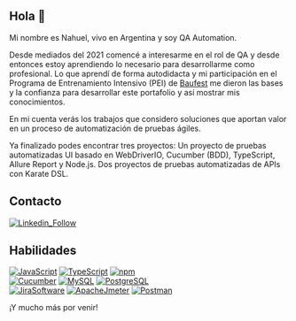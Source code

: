 ## Hola 👋

Mi nombre es Nahuel, vivo en Argentina y soy QA Automation.

Desde mediados del 2021 comencé a interesarme en el rol de QA y desde entonces estoy aprendiendo lo necesario para desarrollarme como profesional. Lo que aprendí de forma autodidacta y mi participación en el Programa de Entrenamiento Intensivo (PEI) de [Baufest](https://baufest.com/nosotros/) me dieron las bases y la confianza para desarrollar este portafolio y así mostrar mis conocimientos.

En mi cuenta verás los trabajos que considero soluciones que aportan valor en un proceso de automatización de pruebas ágiles.

Ya finalizado podes encontrar tres proyectos: 
Un proyecto de pruebas automatizadas UI basado en WebDriverIO, Cucumber (BDD), TypeScript, Allure Report y Node.js.
Dos proyectos de pruebas automatizadas de APIs con Karate DSL.

## Contacto

[![Linkedin_Follow](https://img.shields.io/badge/LinkedIn-0077B5?style=for-the-badge&logo=linkedin&logoColor=white)](https://www.linkedin.com/in/nahuel-guerrero/)

## Habilidades

[![JavaScript](https://img.shields.io/badge/JavaScript-F7DF1E?style=for-the-badge&logo=javascript&logoColor=black)](#)
[![TypeScript](https://img.shields.io/badge/TypeScript-007ACC?style=for-the-badge&logo=typescript&logoColor=white)](#)
[![npm](	https://img.shields.io/badge/npm-CB3837?style=for-the-badge&logo=npm&logoColor=white)](#)
</br>
[![Cucumber](https://img.shields.io/badge/Cucumber-3DDC84?style=for-the-badge&logo=cucumber&logoColor=black)](#)
[![MySQL](https://img.shields.io/badge/MySQL-00000F?style=for-the-badge&logo=mysql&logoColor=white)](#)
[![PostgreSQL](https://img.shields.io/badge/PostgreSQL-316192?style=for-the-badge&logo=postgresql&logoColor=white)](#)
</br>
[![JiraSoftware](https://img.shields.io/badge/Jira-007ACC?style=for-the-badge&logo=jira&logoColor=black)](#)
[![ApacheJmeter](https://img.shields.io/badge/ApacheJmeter-E44C30?style=for-the-badge&logo=apachejmeter&logoColor=black)](#)
[![Postman](https://img.shields.io/badge/Postman-FF6C37?style=for-the-badge&logo=Postman&logoColor=white)](#)


¡Y mucho más por venir!
